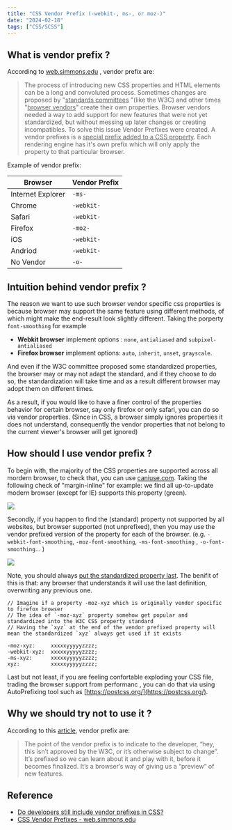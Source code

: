 ```yaml
---
title: "CSS Vendor Prefix (-webkit-, ms-, or moz-)"
date: "2024-02-18"
tags: ["CSS/SCSS"]
---
```



## What is vendor prefix ?

According to [web.simmons.edu](http://web.simmons.edu/) , vendor prefix are:

>    The process of introducing new CSS properties and HTML elements can be a long and convoluted process. Sometimes changes are proposed by "<u>standards committees</u> "(like the W3C) and other times "<u>browser vendors</u>" create their own properties.
>   Browser vendors needed a way to add support for new features that were not yet standardized, but without messing up later changes or creating incompatibles. To solve this issue Vendor Prefixes were created. A vendor prefixes is a <u>special prefix added to a CSS property</u>. Each rendering engine has it's own prefix which will only apply the property to that particular browser.


Example of vendor prefix:

| Browser           | Vendor Prefix |
| ----------------- | ------------- |
| Internet Explorer | `-ms-`        |
| Chrome            | `-webkit-`    |
| Safari            | `-webkit-`    |
| Firefox           | `-moz-`       |
| iOS               | `-webkit-`    |
| Andriod           | `-webkit-`    |
| No Vendor         | `-o-`         |



## Intuition behind vendor prefix ?

The reason we want to use such browser vendor specific css properties is because browser may support the same feature using different methods, of which might make the end-result look slightly different. Taking the porperty  `font-smoothing`  for example

-   **Webkit browser** implement options : `none`, `antialiased` and `subpixel-antialiased`
-   **Firefox browser** implement options: `auto`, `inherit`, `unset`, `grayscale`.

And even if the W3C committee proposed some standardized properties, the browser may or may not adapt the standard, and if they choose to do so, the standardization will take time and as a result different browser may adopt them on different times.

As a result, if you would like to have a finer control of the properties behavior for certain browser, say only firefox or only safari, you can do so via vendor properties. (Since in CSS, a browser simply ignores properties it does not understand, consequently the vendor properties that not belong to the current viewer's browser will get ignored)



## How should I use vendor prefix ?

To begin with, the majority of the CSS properties are supported across all mordern browser, to check that, you can use [caniuse.com](https://caniuse.com/). Taking the following check of "margin-inline" for example: we find all up-to-update modern browser (except for IE) supports this property (green).

![](./DASD8.jpg)

Secondly, if you happen to find the (standard) property not supported by all websites, but browser supported (not unprefixed), then you may use the vendor prefixed version of the property for each of the browser. (e.g. `-webkit-font-smoothing`, `-moz-font-smoothing`, `-ms-font-smoothing` , `-o-font-smoothing`... )

![](./ADU89A.jpg)

Note, you should always <u>put the standardized property last</u>. The benifit of this is that: any browser that understands it will use the last definition, overwriting any previous one.

```
// Imagine if a property -moz-xyz which is originally vendor specific to firefox browser
// The idea of `-moz-xyz` property somehow get popular and standardized into the W3C CSS property standard
// Having the `xyz` at the end of the vendor prefixed property will mean the standardized `xyz` always get used if it exists

-moz-xyz:     xxxxxyyyyyzzzz;
-webkit-xyz:  xxxxxyyyyyzzzz;
-ms-xyz:      xxxxxyyyyyzzzz;
xyz:          xxxxxyyyyyzzzz;

```

Last but not least, if you are feeling confortable exploding your CSS file, trading the browser support from performanc , you can do that via using AutoPrefixing tool such as [https://postcss.org/](https://postcss.org/).



## Why we should try not to use it ?

According to this [article](https://www.quora.com/Do-developers-still-include-vendor-prefixes-in-CSS-Besides-tools-like-Autoprefixer-what-other-tools-can-be-used/answer/Frank-M-Taylor-1?share=3bfecc91&srid=tVE5), vendor prefix are:

> The point of the vendor prefix is to indicate to the developer, “hey, this isn’t approved by the W3C, or it’s otherwise subject to change”. It’s prefixed so we can learn about it and play with it, before it becomes finalized. It’s a browser’s way of giving us a “preview” of new features.



## Reference

- [Do developers still include vendor prefixes in CSS? ](https://www.quora.com/Do-developers-still-include-vendor-prefixes-in-CSS-Besides-tools-like-Autoprefixer-what-other-tools-can-be-used/answer/Frank-M-Taylor-1?share=3bfecc91&srid=tVE5)
- [CSS Vendor Prefixes - web.simmons.edu](http://web.simmons.edu/~grovesd/comm244/notes/week6/css3-compatibility#:~:text=A%20vendor%20prefixes%20is%20a,property%20to%20that%20particular%20browser.&text=Much%20less%20necessary%2C%20but%20still%20used.)
